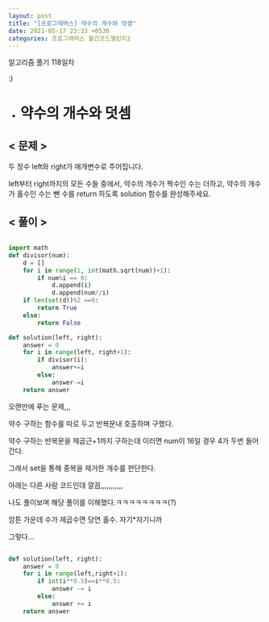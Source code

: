 ```yaml
---
layout: post
title: "[프로그래머스] 약수의 개수와 덧셈"
date: 2021-05-17 23:33 +0530
categories: 프로그래머스 월간코드챌린지2
---
```


알고리즘 풀기 118일차

:)

- # 약수의 개수와 덧셈
  >

## < 문제 >

두 정수 left와 right가 매개변수로 주어집니다.

left부터 right까지의 모든 수들 중에서, 약수의 개수가 짝수인 수는 더하고, 약수의 개수가 홀수인 수는 뺀 수를 return 하도록 solution 함수를 완성해주세요.

## < 풀이 >

```python

import math
def divisor(num):
    d = []
    for i in range(1, int(math.sqrt(num))+1):
        if num%i == 0:
            d.append(i)
            d.append(num//i)
    if len(set(d))%2 ==0:
        return True
    else:
        return False

def solution(left, right):
    answer = 0
    for i in range(left, right+1):
        if divisor(i):
            answer+=i
        else:
            answer-=i
    return answer

```

오랜만에 푸는 문제,,,

약수 구하는 함수를 따로 두고 반복문내 호출하며 구했다.

약수 구하는 반복문을 제곱근+1까지 구하는데 이러면 num이 16일 경우 4가 두번 들어간다.

그래서 set을 통해 중복을 제거한 개수를 판단한다.

아래는 다른 사람 코드인데 깔끔,,,,,,,,,,,

나도 풀이보며 해당 풀이를 이해했다.ㅋㅋㅋㅋㅋㅋㅋㅋ(?)

암튼 가운데 수가 제곱수면 당연 홀수. 자기\*자기니까

그렇다...

```python

def solution(left, right):
    answer = 0
    for i in range(left,right+1):
        if int(i**0.5)==i**0.5:
            answer -= i
        else:
            answer += i
    return answer

```
